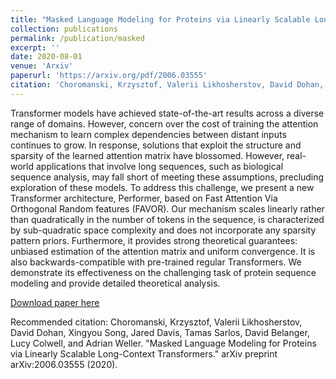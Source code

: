 ```yaml
---
title: "Masked Language Modeling for Proteins via Linearly Scalable Long-Context Transformers"
collection: publications
permalink: /publication/masked
excerpt: ''
date: 2020-08-01
venue: 'Arxiv'
paperurl: 'https://arxiv.org/pdf/2006.03555'
citation: 'Choromanski, Krzysztof, Valerii Likhosherstov, David Dohan, Xingyou Song, Jared Davis, Tamas Sarlos, David Belanger, Lucy Colwell, and Adrian Weller. "Masked Language Modeling for Proteins via Linearly Scalable Long-Context Transformers." arXiv preprint arXiv:2006.03555 (2020).'
---
```

Transformer models have achieved state-of-the-art results across a diverse range of domains. However, concern over the cost of training the attention mechanism to learn complex dependencies between distant inputs continues to grow. In response, solutions that exploit the structure and sparsity of the learned attention matrix have blossomed. However, real-world applications that involve long sequences, such as biological sequence analysis, may fall short of meeting these assumptions, precluding exploration of these models. To address this challenge, we present a new Transformer architecture, Performer, based on Fast Attention Via Orthogonal Random features (FAVOR). Our mechanism scales linearly rather than quadratically in the number of tokens in the sequence, is characterized by sub-quadratic space complexity and does not incorporate any sparsity pattern priors. Furthermore, it provides strong theoretical guarantees: unbiased estimation of the attention matrix and uniform convergence. It is also backwards-compatible with pre-trained regular Transformers. We demonstrate its effectiveness on the challenging task of protein sequence modeling and provide detailed theoretical analysis.

[Download paper here](https://arxiv.org/pdf/2006.03555)

Recommended citation: Choromanski, Krzysztof, Valerii Likhosherstov, David Dohan, Xingyou Song, Jared Davis, Tamas Sarlos, David Belanger, Lucy Colwell, and Adrian Weller. "Masked Language Modeling for Proteins via Linearly Scalable Long-Context Transformers." arXiv preprint arXiv:2006.03555 (2020).

